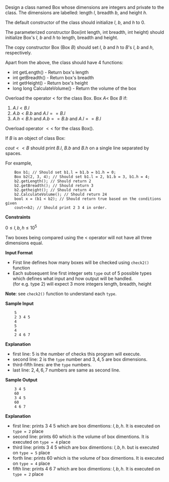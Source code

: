 Design a class named Box whose dimensions are integers and private to the class. The dimensions are labelled: length $l$, breadth $b$, and height $h$.

The default constructor of the class should initialize $l$, $b$, and $h$ to 0.

The parameterized constructor Box(int length, int breadth, int height) should initialize Box's $l,\ b$ and $h$ to length, breadth and height.

The copy constructor Box (Box $B$) should set $l,\ b$ and $h$ to $B$'s $l,\ b$ and $h$, respectively.

Apart from the above, the class should have $4$ functions:

- int getLength() - Return box's length
- int getBreadth() - Return box's breadth
- int getHeight() - Return box's height
- long long CalculateVolume() - Return the volume of the box

Overload the operator $<$ for the class Box. Box $A <$ Box $B$ if:

1. $A.l < B.l$
2. $A.b < B.b$ and $A.l == B.l$
3. $A.h < B.h$ and $A.b == B.b$ and $A.l == B.l$

Overload operator $<<$ for the class Box().

If $B$ is an object of class Box:  

$cout << B$ should print $B.l$, $B.b$ and $B.h$ on a single line separated by spaces.

For example,

```
    Box b1; // Should set b1.l = b1.b = b1.h = 0;
    Box b2(2, 3, 4); // Should set b1.l = 2, b1.b = 3, b1.h = 4;
    b2.getLength();	// Should return 2
    b2.getBreadth(); // Should return 3
    b2.getheight();	// Should return 4
    b2.CalculateVolume(); // Should return 24
    bool x = (b1 < b2);	// Should return true based on the conditions given
    cout<<b2; // Should print 2 3 4 in order.
```

**Constraints**

$0 \le l,b,h \le 10^5$

Two boxes being compared using the $<$ operator will not have all three dimensions equal.

**Input Format**

- First line defines how many boxes will be checked using `check2()` function
- Each subsequent line first integer sets `type` out of 5 possible types which defines what input and how output will be handled.  
(for e.g. type 2) will expect 3 more integers length, breadth, height

**Note**: see `check2()` function to understand each `type`.

**Sample Input**

```
    5
    2 3 4 5
    4
    5
    4
    2 4 6 7
```

**Explanation**

- first line: $5$ is the number of checks this program will execute.
- second line: $2$ is the `type` number and $3,4,5$ are box dimensions.
- third-fifth lines: are the `type` numbers.
- last line: $2,4,6,7$ numbers are same as second line. 

**Sample Output**

```
    3 4 5
    60
    3 4 5
    60
    4 6 7
```

**Explanation**

- first line: prints $3\ 4\ 5$ which are box dimentions: $l, b, h$. It is executed on `type = 2` place
- second line: prints $60$ which is the volume of box dimentions. It is executed on `type = 4` place
- third line: prints $3\ 4\ 5$ which are box dimentions: $l, b, h$. but is executed on `type = 5` place
- forth line: prints $60$ which is the volume of box dimentions. It is executed on `type = 4` place
- fifth line: prints $4\ 6\ 7$ which are box dimentions: $l, b, h$. It is executed on `type = 2` place